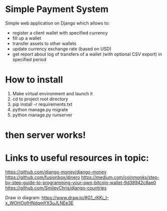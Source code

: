 # Simple Payment System

Simple web application on Django which allows to:
- register a client wallet with specified currency
- fill up a wallet
- transfer assets to other wallets
- update currency exchange rate (based on USD)
- get report about log of transfers of a wallet (with optional CSV export) in specified period

# How to install
1. Make virtual environment and launch it
2. cd to project root directory
3. pip install -r requirements.txt
4. python manage.py migrate
5. python manage.py runserver

# then server works!
# 


# Links to useful resources in topic:
https://github.com/django-money/django-money
https://github.com/fusionbox/dinero
https://medium.com/coinmonks/step-by-step-guide-to-programming-your-own-bitcoin-wallet-9d38942c8ae0
https://github.com/SmileyChris/django-countries


Draw io diagram:
https://www.draw.io/#G1_rKKi_I-x_WOHOofHNdqmYX3uJLNEe3E